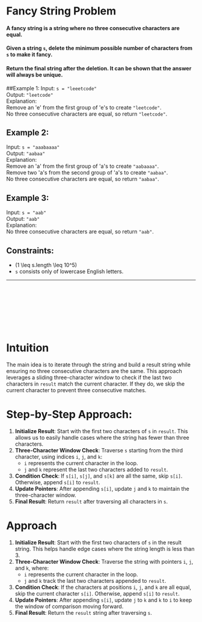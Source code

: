 # Fancy String Problem


#### A fancy string is a string where no three consecutive characters are equal.
#### Given a string `s`, delete the minimum possible number of characters from `s` to make it fancy.
#### Return the final string after the deletion. It can be shown that the answer will always be unique.

##Example 1:
Input: `s = "leeetcode"`  
Output: `"leetcode"`  
Explanation:  
Remove an 'e' from the first group of 'e's to create `"leetcode"`.  
No three consecutive characters are equal, so return `"leetcode"`.

## Example 2:
Input: `s = "aaabaaaa"`  
Output: `"aabaa"`  
Explanation:  
Remove an 'a' from the first group of 'a's to create `"aabaaaa"`.  
Remove two 'a's from the second group of 'a's to create `"aabaa"`.  
No three consecutive characters are equal, so return `"aabaa"`.

## Example 3:
Input: `s = "aab"`  
Output: `"aab"`  
Explanation:  
No three consecutive characters are equal, so return `"aab"`.

## Constraints:
- \(1 \leq s.length \leq 10^5\)
- `s` consists only of lowercase English letters.

---

&nbsp;

&nbsp;

&nbsp;

&nbsp;

# Intuition

The main idea is to iterate through the string and build a result string while ensuring no three consecutive characters are the same. This approach leverages a sliding three-character window to check if the last two characters in `result` match the current character. If they do, we skip the current character to prevent three consecutive matches.

# Step-by-Step Approach:

1. **Initialize Result**: Start with the first two characters of `s` in `result`. This allows us to easily handle cases where the string has fewer than three characters.
2. **Three-Character Window Check**: Traverse `s` starting from the third character, using indices `i`, `j`, and `k`:
   - `i` represents the current character in the loop.
   - `j` and `k` represent the last two characters added to `result`.
3. **Condition Check**: If `s[i]`, `s[j]`, and `s[k]` are all the same, skip `s[i]`. Otherwise, append `s[i]` to `result`.
4. **Update Pointers**: After appending `s[i]`, update `j` and `k` to maintain the three-character window.
5. **Final Result**: Return `result` after traversing all characters in `s`.

# Approach

1. **Initialize Result**: Start with the first two characters of `s` in the result string. This helps handle edge cases where the string length is less than 3.
2. **Three-Character Window Check**: Traverse the string with pointers `i`, `j`, and `k`, where:
   - `i` represents the current character in the loop.
   - `j` and `k` track the last two characters appended to `result`.
3. **Condition Check**: If the characters at positions `i`, `j`, and `k` are all equal, skip the current character `s[i]`. Otherwise, append `s[i]` to `result`.
4. **Update Pointers**: After appending `s[i]`, update `j` to `k` and `k` to `i` to keep the window of comparison moving forward.
5. **Final Result**: Return the `result` string after traversing `s`.